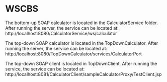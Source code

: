 # WSCBS

The bottom-up SOAP calculator is located in the CalculatorService folder.
After running the server, the service can be located at:
http://localhost:8080/CalculatorService/ws/calculator


The top-down SOAP calculator is located in the TopDownCalculator.
After running the server, the service can be located at:
http://localhost:8080/TopDownCalculator/services/CalculatorPort

The top-down SOAP client is located in TopDownClient.
After running the service, the service can be located at:
http://localhost:8081/CalculatorClient/sampleCalculatorProxy/TestClient.jsp

